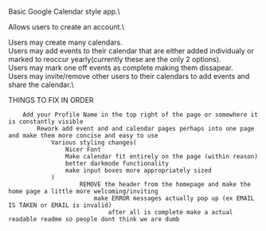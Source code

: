 Basic Google Calendar style app.\

Allows users to create an account.\

Users may create many calendars.\
Users may add events to their calendar that are either added individualy or marked to reoccur yearly(currently these are the only 2 options).\
Users may mark one off events as complete making them dissapear.\
Users may invite/remove other users to their calendars to add events and share the calendar.\


THINGS TO FIX IN ORDER

        Add your Profile Name in the top right of the page or somewhere it is constantly visible
            Rework add event and and calendar pages perhaps into one page and make them more concise and easy to use
                Various styling changes(
                    Nicer Font
                    Make calendar fit entirely on the page (within reason)
                    better darkmode functionality
                    make input boxes more appropriately sized
                )
                        REMOVE the header from the homepage and make the home page a little more welcoming/inviting
                            make ERROR messages actually pop up (ex EMAIL IS TAKEN or EMAIL is invalid)
                                after all is complete make a actual readable readme so people dont think we are dumb
